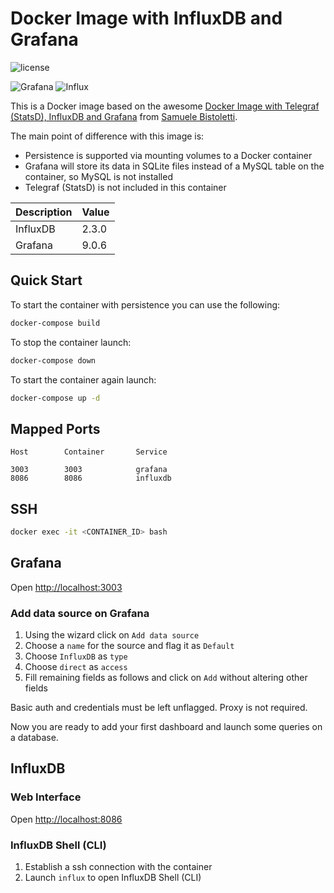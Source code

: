 # Docker Image with InfluxDB and Grafana

![license](https://img.shields.io/github/license/warcry98/influxdb-grafana-docker)

![Grafana][grafana-version] ![Influx][influx-version]

This is a Docker image based on the awesome [Docker Image with Telegraf (StatsD), InfluxDB and Grafana](https://github.com/samuelebistoletti/docker-statsd-influxdb-grafana) from [Samuele Bistoletti](https://github.com/samuelebistoletti).

The main point of difference with this image is:

* Persistence is supported via mounting volumes to a Docker container
* Grafana will store its data in SQLite files instead of a MySQL table on the container, so MySQL is not installed
* Telegraf (StatsD) is not included in this container


| Description  | Value   |
|--------------|---------|
| InfluxDB     | 2.3.0   |
| Grafana      | 9.0.6   |

## Quick Start

To start the container with persistence you can use the following:

```sh
docker-compose build
```

To stop the container launch:

```sh
docker-compose down
```

To start the container again launch:

```sh
docker-compose up -d
```

## Mapped Ports

```
Host		Container		Service

3003		3003			grafana
8086		8086			influxdb
```
## SSH

```sh
docker exec -it <CONTAINER_ID> bash
```

## Grafana

Open <http://localhost:3003>


### Add data source on Grafana

1. Using the wizard click on `Add data source`
2. Choose a `name` for the source and flag it as `Default`
3. Choose `InfluxDB` as `type`
4. Choose `direct` as `access`
5. Fill remaining fields as follows and click on `Add` without altering other fields

Basic auth and credentials must be left unflagged. Proxy is not required.

Now you are ready to add your first dashboard and launch some queries on a database.

## InfluxDB

### Web Interface

Open <http://localhost:8086>


### InfluxDB Shell (CLI)

1. Establish a ssh connection with the container
2. Launch `influx` to open InfluxDB Shell (CLI)

[grafana-version]: https://img.shields.io/badge/Grafana-9.0.6-brightgreen
[influx-version]: https://img.shields.io/badge/Influx-2.3.0-brightgreen
